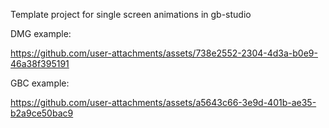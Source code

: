 Template project for single screen animations in gb-studio

DMG example:

https://github.com/user-attachments/assets/738e2552-2304-4d3a-b0e9-46a38f395191


GBC example:

https://github.com/user-attachments/assets/a5643c66-3e9d-401b-ae35-b2a9ce50bac9

